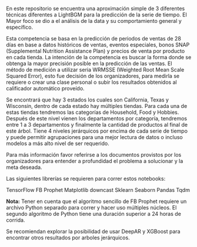En este repositorio se encuentra una aproximación simple de 3 diferentes técnicas diferentes a LightBGM para la predicción de la serie de tiempo. El Mayor foco se dio a el análisis de la data y su comportamiento general y específico.

Esta competencia se basa en la predicción de periodos de ventas de 28 días en base a datos históricos de ventas, eventos especiales, bonos SNAP (Supplemental Nutrition Assistance Plan) y precios de venta por producto en cada tienda. La intención de la competencia es buscar la forma donde se obtenga la mayor precisión posible en la predicción de las ventas. El método de medición a utilizar seria WRMSSE (Weighted Root Mean Scale Squared Error), esto fue decisión de los organizadores, para medirla se requiere o crear una clase personal o subir los resultados obtenidos al calificador automático proveído.

Se encontrará que hay 3 estados los cuales son California, Texas y Wisconsin, dentro de cada estado hay múltiples tiendas. Para cada una de estas tiendas tendremos las categorías de Household, Food y Hobbies. Después de este nivel vienen los departamentos por categoría, tendremos entre 1 a 3 departamentos y finalmente la cantidad de productos al final de este árbol. Tiene 4 niveles jerárquicos por encima de cada serie de tiempo y puede permitir agrupaciones para una mejor lectura de datos o incluso modelos a más alto nivel de ser requerido.

Para más información favor referirse a los documentos provistos por los organizadores para entender a profundidad el problema a solucionar y la meta deseada.

Las siguientes librerías se requieren para correr estos notebooks:

TensorFlow
FB Prophet
Matplotlib
downcast
Sklearn
Seaborn
Pandas
Tqdm

**Nota:** Tener en cuenta que el algoritmo sencillo de FB Prophet requiere un archivo Python separado para correr y hacer uso múltiples núcleos. El segundo algoritmo de Python tiene una duración superior a 24 horas de corrida.

Se recomiendan explorar la posibilidad de usar DeepAR y XGBoost para encontrar otros resultados por arboles jerárquicos.

